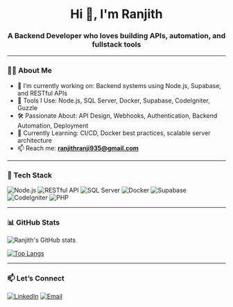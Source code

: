 <h1 align="center">Hi 👋, I'm Ranjith</h1>
<h3 align="center">A Backend Developer who loves building APIs, automation, and fullstack tools</h3>

---

### 👨‍💻 About Me

- 🔭 I’m currently working on: Backend systems using Node.js, Supabase, and RESTful APIs
- 🧰 Tools I Use: Node.js, SQL Server, Docker, Supabase, CodeIgniter, Guzzle
- 🛠️ Passionate About: API Design, Webhooks, Authentication, Backend Automation, Deployment
- 🌱 Currently Learning: CI/CD, Docker best practices, scalable server architecture
- 📫 Reach me: **ranjithranji935@gmail.com**

---

### 💼 Tech Stack

![Node.js](https://img.shields.io/badge/-Node.js-339933?style=for-the-badge&logo=node.js&logoColor=white)
![RESTful API](https://img.shields.io/badge/-RESTful%20API-1D9BF0?style=for-the-badge&logo=api&logoColor=white)
![SQL Server](https://img.shields.io/badge/-SQL%20Server-CC2927?style=for-the-badge&logo=microsoft-sql-server&logoColor=white)
![Docker](https://img.shields.io/badge/-Docker-2496ED?style=for-the-badge&logo=docker&logoColor=white)
![Supabase](https://img.shields.io/badge/-Supabase-3ECF8E?style=for-the-badge&logo=supabase&logoColor=white)
![CodeIgniter](https://img.shields.io/badge/-CodeIgniter-EF4223?style=for-the-badge&logo=codeigniter&logoColor=white)
![PHP](https://img.shields.io/badge/-PHP-777BB4?style=for-the-badge&logo=php&logoColor=white)


---

### 📊 GitHub Stats

![Ranjith's GitHub stats](https://github-readme-stats.vercel.app/api?username=Ranjith935&show_icons=true&theme=github_dark&hide_border=true)

[![Top Langs](https://github-readme-stats.vercel.app/api/top-langs/?username=Ranjith935&layout=compact&theme=github_dark&hide_border=true)](https://github.com/anuraghazra/github-readme-stats)

---

### 📫 Let’s Connect

[![LinkedIn](https://img.shields.io/badge/-LinkedIn-blue?style=flat-square&logo=linkedin)](https://linkedin.com/in/ranjith-g-c)
[![Email](https://img.shields.io/badge/-Email-grey?style=flat-square&logo=gmail)](mailto:ranjithranji935@gmail.com)

